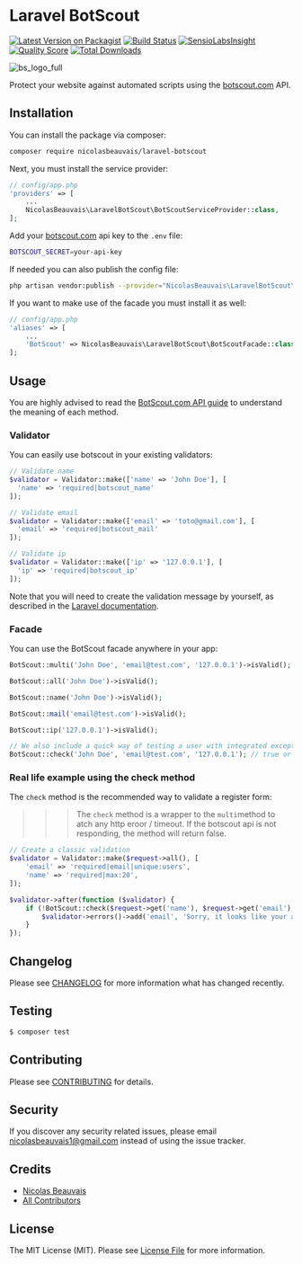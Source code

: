 # Laravel BotScout

[![Latest Version on Packagist](https://img.shields.io/packagist/v/nicolasbeauvais/laravel-botscout.svg?style=flat-square)](https://packagist.org/packages/nicolasbeauvais/laravel-botscout)
[![Build Status](https://img.shields.io/travis/nicolasbeauvais/laravel-botscout/master.svg?style=flat-square)](https://travis-ci.org/nicolasbeauvais/laravel-botscout)
[![SensioLabsInsight](https://insight.sensiolabs.com/projects/005620f8-d154-41f1-bc9b-4c27a1cf36ab/mini.png)](https://insight.sensiolabs.com/projects/005620f8-d154-41f1-bc9b-4c27a1cf36ab)
[![Quality Score](https://img.shields.io/scrutinizer/g/nicolasbeauvais/laravel-botscout.svg?style=flat-square)](https://scrutinizer-ci.com/g/nicolasbeauvais/laravel-botscout)
[![Total Downloads](https://img.shields.io/packagist/dt/nicolasbeauvais/laravel-botscout.svg?style=flat-square)](https://packagist.org/packages/nicolasbeauvais/laravel-botscout)

![bs_logo_full](https://cloud.githubusercontent.com/assets/2951704/22866541/8c6ddd80-f178-11e6-8a94-ded54a0b109a.gif)

Protect your website against automated scripts using the [botscout.com](http://botscout.com/) API. 

## Installation

You can install the package via composer:

``` bash
composer require nicolasbeauvais/laravel-botscout
```

Next, you must install the service provider:

```php
// config/app.php
'providers' => [
    ...
    NicolasBeauvais\LaravelBotScout\BotScoutServiceProvider::class,
];
```

Add your [botscout.com](http://botscout.com/getkey.htm) api key to the `.env` file:
```bash
BOTSCOUT_SECRET=your-api-key  
```

If needed you can also publish the config file:
```bash
php artisan vendor:publish --provider="NicolasBeauvais\LaravelBotScout\BotScoutServiceProvider" --tag="config"
```

If you want to make use of the facade you must install it as well:

```php
// config/app.php
'aliases' => [
    ...
    'BotScout' => NicolasBeauvais\LaravelBotScout\BotScoutFacade::class,
];
```

## Usage

You are highly advised to read the [BotScout.com API guide](http://botscout.com/api.htm) to understand the meaning of 
each method.

### Validator

You can easily use botscout in your existing validators:

``` php
// Validate name
$validator = Validator::make(['name' => 'John Doe'], [
  'name' => 'required|botscout_name'
]);

// Validate email
$validator = Validator::make(['email' => 'toto@gmail.com'], [
  'email' => 'required|botscout_mail'
]);

// Validate ip
$validator = Validator::make(['ip' => '127.0.0.1'], [
  'ip' => 'required|botscout_ip'
]);
```

Note that you will need to create the validation message by yourself, as described in the [Laravel documentation](https://laravel.com/docs/5.4/validation#custom-error-messages).

### Facade

You can use the BotScout facade anywhere in your app:

```php
BotScout::multi('John Doe', 'email@test.com', '127.0.0.1')->isValid();

BotScout::all('John Doe')->isValid();

BotScout::name('John Doe')->isValid();

BotScout::mail('email@test.com')->isValid();

BotScout::ip('127.0.0.1')->isValid();

// We also include a quick way of testing a user with integrated exception catch
BotScout::check('John Doe', 'email@test.com', '127.0.0.1'); // true or false
```
### Real life example using the check method

The `check` method is the recommended way to validate a register form:

>>>The `check` method is a wrapper to the `multi`method to atch any http eroor / timeout. If the  botscout api is not responding, the method will return false.

```php
// Create a classic validation 
$validator = Validator::make($request->all(), [
    'email' => 'required|email|unique:users',
    'name' => 'required|max:20',
]);

$validator->after(function ($validator) {
    if (!BotScout::check($request->get('name'), $request->get('email'), $request->ip())) {
        $validator->errors()->add('email', 'Sorry, it looks like your a bot!');
    }
});
```

## Changelog

Please see [CHANGELOG](CHANGELOG.md) for more information what has changed recently.

## Testing

``` bash
$ composer test
```

## Contributing

Please see [CONTRIBUTING](CONTRIBUTING.md) for details.

## Security

If you discover any security related issues, please email nicolasbeauvais1@gmail.com instead of using the issue tracker.

## Credits

- [Nicolas Beauvais](https://github.com/nicolasbeauvais)
- [All Contributors](../../contributors)

## License

The MIT License (MIT). Please see [License File](LICENSE.md) for more information.
